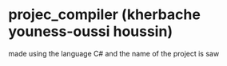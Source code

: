 # projec_compiler (kherbache youness-oussi houssin)
made using the language C# and the name of the project is saw
